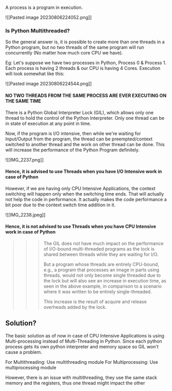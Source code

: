 A process is a program in execution.

![[Pasted image 20230806224052.png]]

### Is Python Multithreaded?

So the general answer is, it is possible to create more than one threads in a Python program, but no two threads of the same program will run concurrently (No matter how much core CPU we have).

Eg: Let's suppose we have two processes in Python, Process 0 & Process 1. Each process is having 2 threads & our CPU is having 4 Cores. Execution will look somewhat like this:

![[Pasted image 20230806224544.png]]
#### NO TWO THREADS FROM THE SAME PROCESS ARE EVER EXECUTING ON THE SAME TIME

There is a Python Global Interpreter Lock (GIL), which allows only one thread to hold the control of the Python Interpreter. Only one thread can be in state of execution at any point in time. 

Now, if the program is I/O intensive, then while we're waiting for Input/Output from the program, the thread can be preempted/context switched to another thread and the work on other thread can be done. This will increase the performance of the Python Program definitely.

![[IMG_2237.png]]

#### Hence, it is advised to use Threads when you have I/O Intensive work in case of Python

However, if we are having only CPU Intensive Applications, the context switching will happen only when the switching time ends. That will actually not help the code in performance. It actually makes the code performance a bit poor due to the context switch time addition in it.

![[IMG_2238.jpeg]]
#### Hence, it is not advised to use Threads when you have CPU Intensive work in case of Python

>>> The GIL does not have much impact on the performance of I/O-bound multi-threaded programs as the lock is shared between threads while they are waiting for I/O. 
>>> 
>>> But a program whose threads are entirely CPU-bound, e.g., a program that processes an image in parts using threads, would not only become single threaded due to the lock but will also see an increase in execution time, as seen in the above example, in comparison to a scenario where it was written to be entirely single-threaded. 
>>> 
>>> This increase is the result of acquire and release overheads added by the lock.

## Solution?

The basic solution as of now in case of CPU Intensive Applications is using Multi-processing instead of Multi-Threading in Python. Since each python process gets its own python interpreter and memory space so GIL won't cause a problem.

For Multithreading: Use multithreading module
For Multiprocessing: Use multiprocessing module

However, there is an issue with multithreading, they use the same stack memory and the registers, thus one thread might impact the other 
